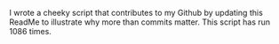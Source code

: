 I wrote a cheeky script that contributes to my Github by updating this ReadMe to illustrate why more than commits matter. This script has run 1086 times.
